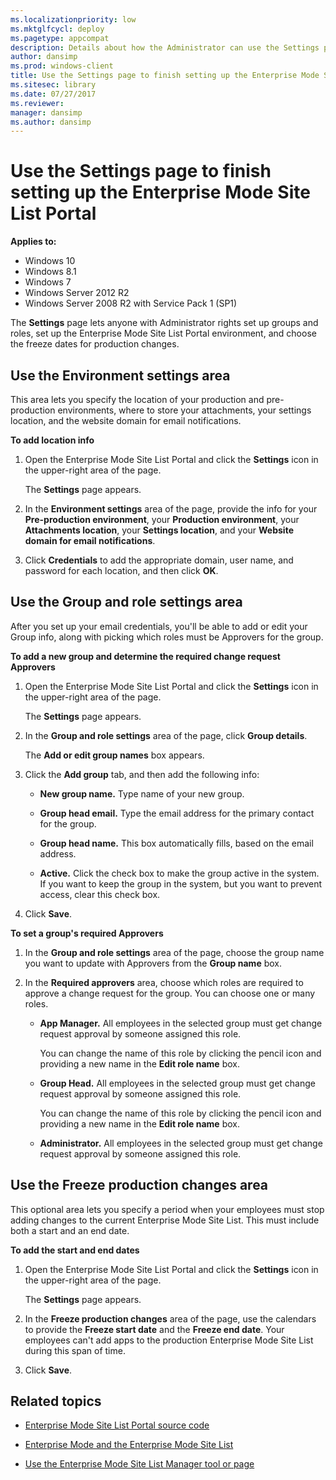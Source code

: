 ```yaml
---
ms.localizationpriority: low
ms.mktglfcycl: deploy
ms.pagetype: appcompat
description: Details about how the Administrator can use the Settings page to set up Groups and roles, the Enterprise Mode Site List Portal environment, and the freeze dates for production changes.
author: dansimp
ms.prod: windows-client
title: Use the Settings page to finish setting up the Enterprise Mode Site List Portal (Internet Explorer 11 for IT Pros)
ms.sitesec: library
ms.date: 07/27/2017
ms.reviewer: 
manager: dansimp
ms.author: dansimp
---
```


# Use the Settings page to finish setting up the Enterprise Mode Site List Portal

**Applies to:**

-   Windows 10
-   Windows 8.1
-   Windows 7
-   Windows Server 2012 R2
-   Windows Server 2008 R2 with Service Pack 1 (SP1)

The **Settings** page lets anyone with Administrator rights set up groups and roles, set up the Enterprise Mode Site List Portal environment, and choose the freeze dates for production changes.

## Use the Environment settings area
This area lets you specify the location of your production and pre-production environments, where to store your attachments, your settings location, and the website domain for email notifications.

**To add location info**
1. Open the Enterprise Mode Site List Portal and click the **Settings** icon in the upper-right area of the page.

   The **Settings** page appears.

2. In the **Environment settings** area of the page, provide the info for your **Pre-production environment**, your **Production environment**, your **Attachments location**, your **Settings location**, and your **Website domain for email notifications**.

3. Click **Credentials** to add the appropriate domain, user name, and password for each location, and then click **OK**.

## Use the Group and role settings area
After you set up your email credentials, you'll be able to add or edit your Group info, along with picking which roles must be Approvers for the group.

**To add a new group and determine the required change request Approvers**
1. Open the Enterprise Mode Site List Portal and click the **Settings** icon in the upper-right area of the page.

   The **Settings** page appears.

2. In the **Group and role settings** area of the page, click **Group details**.

    The **Add or edit group names** box appears.

3. Click the **Add group** tab, and then add the following info:

    - **New group name.** Type name of your new group.
    
    - **Group head email.** Type the email address for the primary contact for the group.

    - **Group head name.** This box automatically fills, based on the email address.

    - **Active.** Click the check box to make the group active in the system. If you want to keep the group in the system, but you want to prevent access, clear this check box.

4. Click **Save**.


**To set a group's required Approvers**
1. In the **Group and role settings** area of the page, choose the group name you want to update with Approvers from the **Group name** box.

2. In the **Required approvers** area, choose which roles are required to approve a change request for the group. You can choose one or many roles.

    - **App Manager.** All employees in the selected group must get change request approval by someone assigned this role. 

        You can change the name of this role by clicking the pencil icon and providing a new name in the **Edit role name** box.

    - **Group Head.** All employees in the selected group must get change request approval by someone assigned this role.

        You can change the name of this role by clicking the pencil icon and providing a new name in the **Edit role name** box.

    - **Administrator.** All employees in the selected group must get change request approval by someone assigned this role.

## Use the Freeze production changes area
This optional area lets you specify a period when your employees must stop adding changes to the current Enterprise Mode Site List. This must include both a start and an end date.

**To add the start and end dates**
1. Open the Enterprise Mode Site List Portal and click the **Settings** icon in the upper-right area of the page.

   The **Settings** page appears.

2. In the **Freeze production changes** area of the page, use the calendars to provide the **Freeze start date** and the **Freeze end date**. Your employees can't add apps to the production Enterprise Mode Site List during this span of time.

3. Click **Save**.

## Related topics
- [Enterprise Mode Site List Portal source code](https://github.com/MicrosoftEdge/enterprise-mode-site-list-portal)

- [Enterprise Mode and the Enterprise Mode Site List](what-is-enterprise-mode.md)

- [Use the Enterprise Mode Site List Manager tool or page](use-the-enterprise-mode-site-list-manager.md) 
